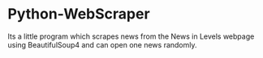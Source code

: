 # Python-WebScraper
Its a little program which scrapes news from the News in Levels webpage using BeautifulSoup4 and can open one news randomly.
